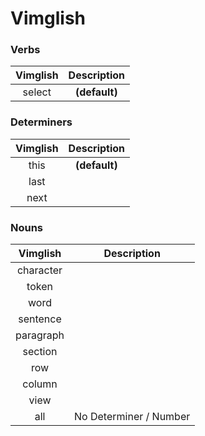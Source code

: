 Vimglish
========

### Verbs

| Vimglish | Description |
|:---:|:---:|
| select | **(default)** |

### Determiners

| Vimglish | Description |
|:---:|:---:|
| this | **(default)** |
| last | |
| next | |

### Nouns

| Vimglish | Description |
|:---:|:---:|
| character | |
| token | |
| word | |
| sentence | |
| paragraph | |
| section | |
| row | |
| column | |
| view | |
| all | No Determiner / Number |
